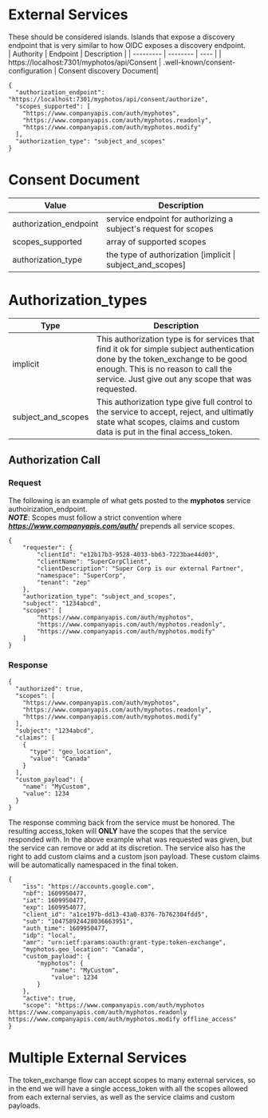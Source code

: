 # External Services
These should be considered islands.  Islands that expose a discovery endpoint that is very similar to how OIDC exposes a discovery endpoint.  
| Authority | Endpoint | Description  |
| --------- | -------- | ----  |
| https://localhost:7301/myphotos/api/Consent | .well-known/consent-configuration | Consent discovery Document|  

```
{
  "authorization_endpoint": "https://localhost:7301/myphotos/api/consent/authorize",
  "scopes_supported": [
    "https://www.companyapis.com/auth/myphotos",
    "https://www.companyapis.com/auth/myphotos.readonly",
    "https://www.companyapis.com/auth/myphotos.modify"
  ],
  "authorization_type": "subject_and_scopes"
}
```
# Consent Document
| Value | Description  |
| --------- | -------- | 
| authorization_endpoint | service endpoint for authorizing a subject's request for scopes |  
| scopes_supported       | array of supported scopes |  
| authorization_type     | the type of authorization [implicit \| subject_and_scopes] |

# Authorization_types
| Type | Description |
| --------- | -------- |
| implicit           | This authorization type is for services that find it ok for simple subject authentication done by the token_exchange to be good enough.  This is no reason to call the service.  Just give out any scope that was requested. |
| subject_and_scopes |This authorization type give full control to the service to accept, reject, and ultimatly state what scopes, claims and custom data is put in the final access_token.  |

 
## Authorization Call

### Request
The following is an example of what gets posted to the **myphotos** service authoirization_endpoint.  
***NOTE***: Scopes must follow a strict convention where ***https://www.companyapis.com/auth/*** prepends all service scopes.  
```
{
	"requester": {
		"clientId": "e12b17b3-9528-4033-bb63-7223bae44d03",
		"clientName": "SuperCorpClient",
		"clientDescription": "Super Corp is our external Partner",
		"namespace": "SuperCorp",
		"tenant": "zep"
	},
	"authorization_type": "subject_and_scopes",
	"subject": "1234abcd",
	"scopes": [
		"https://www.companyapis.com/auth/myphotos",
		"https://www.companyapis.com/auth/myphotos.readonly",
		"https://www.companyapis.com/auth/myphotos.modify"
	]
}
```
### Response
```
{
  "authorized": true,
  "scopes": [
    "https://www.companyapis.com/auth/myphotos",
    "https://www.companyapis.com/auth/myphotos.readonly",
    "https://www.companyapis.com/auth/myphotos.modify"
  ],
  "subject": "1234abcd",
  "claims": [
    {
      "type": "geo_location",
      "value": "Canada"
    }
  ],
  "custom_payload": {
    "name": "MyCustom",
    "value": 1234
  }
}
```
The response comming back from the service must be honored.  The resulting access_token will **ONLY** have the scopes that the service responded with.  In the above example what was requested was given, but the service can remove or add at its discretion.  The service also has the right to add custom claims and a custom json payload.  These custom claims will be automatically namespaced in the final token.
```
{
    "iss": "https://accounts.google.com",
    "nbf": 1609950477,
    "iat": 1609950477,
    "exp": 1609954077,
    "client_id": "a1ce197b-dd13-43a0-8376-7b762304fdd5",
    "sub": "104758924428036663951",
    "auth_time": 1609950477,
    "idp": "local",
    "amr": "urn:ietf:params:oauth:grant-type:token-exchange",
    "myphotos.geo_location": "Canada",
    "custom_payload": {
        "myphotos": {
            "name": "MyCustom",
            "value": 1234
        } 
    },
    "active": true,
    "scope": "https://www.companyapis.com/auth/myphotos https://www.companyapis.com/auth/myphotos.readonly https://www.companyapis.com/auth/myphotos.modify offline_access"
}
```

# Multiple External Services
The token_exchange flow can accept scopes to many external services, so in the end we will have a single access_token with all the scopes allowed from each external servies, as well as the service claims and custom payloads.


